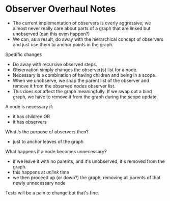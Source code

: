 Observer Overhaul Notes
=======================

- The current implementation of observers is overly aggressive; we almost never really care about parts of a graph that are linked but unobserved (can this even happen?)
- We can, as a result, do away with the hierarchical concept of observers and just use them to anchor points in the graph.

Spedific changes
- Do away with recursive observed steps.
- Observation simply changes the observer(s) list for a node.
- Necessary is a combination of having children and being in a scope.
- When we unobserve, we snap the parent list of the observer and remove it from the observed nodes observer list.
- This does _not_ affect the graph meaningfully. If we swap out a bind graph, we have to remove it from the graph during the scope update.

A node is necessary if:
- it has children
OR
- it has observers

What _is_ the purpose of observers then?
- just to anchor leaves of the graph

What happens if a node becomes unnecessary?
- if we leave it with no parents, and it's unobserved, it's removed from the graph.
- this happens at _unlink_ time
- we then proceed up (or down?) the graph, removing all parents of that newly unnecessary node

Tests will be a pain to change but that's fine.